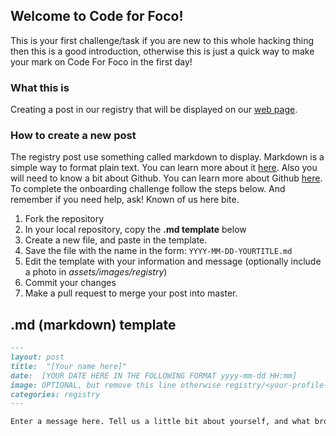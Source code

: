 ## Welcome to Code for Foco!

This is your first challenge/task if you are new to this whole hacking thing then this is a good introduction, otherwise this is just a quick way to make your mark on Code For Foco in the first day!

### What this is

Creating a post in our registry that will be displayed on our [web page](http://codeforfoco.org/category/registry/).

### How to create a new post

The registry post use something called markdown to display. Markdown is a simple way to format plain text. You can learn more about it [here](https://daringfireball.net/projects/markdown/). Also you will need to know a bit about Github. You can learn more about Github [here](https://guides.github.com/). To complete the onboarding challenge follow the steps below. And remember if you need help, ask! Known of us here bite.

 1. Fork the repository
 1. In your local repository, copy the **.md template** below
 1. Create a new file, and paste in the template.
 1. Save the file with the name in the form: `YYYY-MM-DD-YOURTITLE.md`
 1. Edit the template with your information and message (optionally include a photo in *assets/images/registry*)
 1. Commit your changes
 1. Make a pull request to merge your post into master.

## .md (markdown) template

```markdown
---
layout: post
title:  "[Your name here]"
date:  [YOUR DATE HERE IN THE FOLLOWING FORMAT yyyy-mm-dd HH:mm]
image: OPTIONAL, but remove this line otherwise registry/<your-profile-pic>
categories: registry
---

Enter a message here. Tell us a little bit about yourself, and what brought you here. Include links to your social media (if you want) like this: I'm  <a href="[LINK TO YOUR GITHUB HERE]">@[YOUR GIT NAME]</a> on Github and <a href="[LINK TO A SOCIAL MEDIA ACCOUNT]">@[YOUR SOCIAL MEDIA HERE]</a> on [SOME SOCIAL MEDIA].
```
